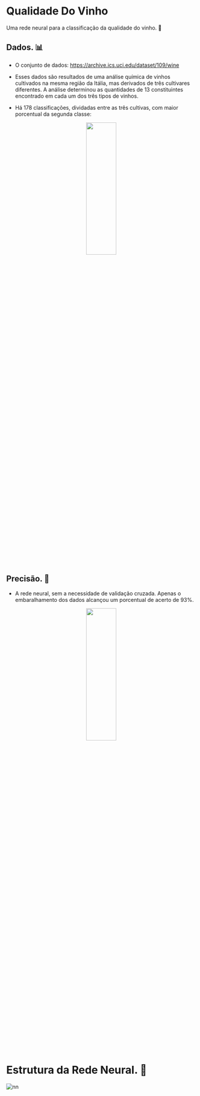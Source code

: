 # Qualidade Do Vinho

Uma rede neural para a classificação da qualidade do vinho. 🍷

## Dados. 📊
- O conjunto de dados: https://archive.ics.uci.edu/dataset/109/wine

- Esses dados são resultados de uma análise química de
vinhos cultivados na mesma região da Itália, mas derivados de três
cultivares diferentes.
A análise determinou as quantidades de 13 constituintes
encontrado em cada um dos três tipos de vinhos.
- Há 178 classificações, dividadas entre as três cultivas, com maior porcentual da segunda classe: 

<p align="center">
<img src="https://github.com/ViniciusSilveiraCampos/QualidadeDoVinho-/assets/108243297/584fa298-1d16-45ea-98fe-92b9ea0283d3" width=40% height=30%>

## Precisão. 🎯
- A rede neural, sem a necessidade de validação cruzada. Apenas o embaralhamento dos dados alcançou um porcentual de acerto de 93%. 
<p align='center'>
<img src='https://github.com/ViniciusSilveiraCampos/QualidadeDoVinho/assets/108243297/68022328-e071-4aa7-8170-35d1be0115c8' width=40% height=30%>

  
#  Estrutura da Rede Neural. 🤖
![nn](https://github.com/ViniciusSilveiraCampos/QualidadeDoVinho-/assets/108243297/c00593ed-c748-472b-9ff1-589c394c7444)
